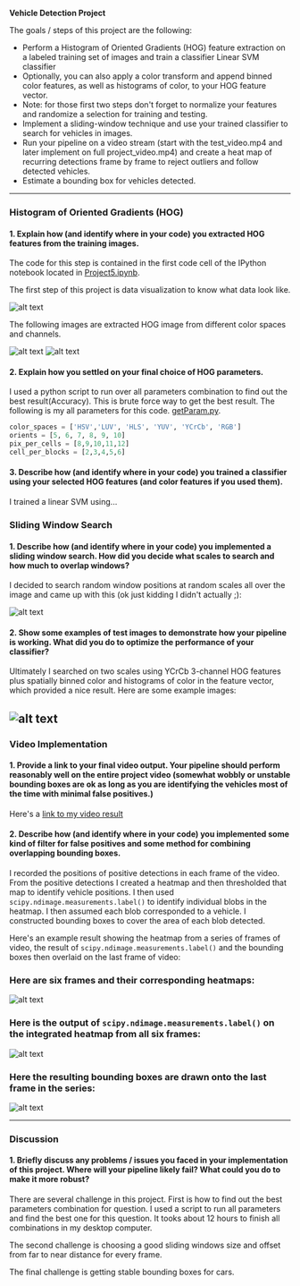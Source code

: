**Vehicle Detection Project**

The goals / steps of this project are the following:

* Perform a Histogram of Oriented Gradients (HOG) feature extraction on a labeled training set of images and train a classifier Linear SVM classifier
* Optionally, you can also apply a color transform and append binned color features, as well as histograms of color, to your HOG feature vector. 
* Note: for those first two steps don't forget to normalize your features and randomize a selection for training and testing.
* Implement a sliding-window technique and use your trained classifier to search for vehicles in images.
* Run your pipeline on a video stream (start with the test_video.mp4 and later implement on full project_video.mp4) and create a heat map of recurring detections frame by frame to reject outliers and follow detected vehicles.
* Estimate a bounding box for vehicles detected.

[//]: # (Image References)

[image1]: ./Data_Visualization.png "image1"
[image2]: ./extract_feature_car.png "image2"
[image3]: ./extract_feature_noncar.png "image3"
[image4]: ./apply_g_v2.png "image4"
[image5]: ./binary_example.png "image5"
[image6]: ./bounding_boxes.png "image6"
[image7]: ./examples/color_fit_lines.jpg "image7"
[image8]: ./fit_poly.png "image8"
[image10]: ./draw_lane_info.png "image10"
[video1]: ./project4_adv_lane_video.mp4 "Video"
[video2]: ./project4_challenge_adv_lane_video.mp4 "Video"

---

### Histogram of Oriented Gradients (HOG)

#### 1. Explain how (and identify where in your code) you extracted HOG features from the training images.

The code for this step is contained in the first code cell of the IPython notebook located in [Project5.ipynb](https://github.com/nonlining/CarND/edit/master/CarND-Vehicle-Detection/Project5.ipynb).  

The first step of this project is data visualization to know what data look like.

![alt text][image1]

The following images are extracted HOG image from different color spaces and channels.

![alt text][image2]
![alt text][image3]

#### 2. Explain how you settled on your final choice of HOG parameters.

I used a python script to run over all parameters combination to find out the best result(Accuracy). This is brute force way to get the best result. The following is my all parameters for this code. [getParam.py](https://github.com/nonlining/CarND/blob/master/CarND-Vehicle-Detection/getParam.py).  


```python
color_spaces = ['HSV','LUV', 'HLS', 'YUV', 'YCrCb', 'RGB']
orients = [5, 6, 7, 8, 9, 10]
pix_per_cells = [8,9,10,11,12]
cell_per_blocks = [2,3,4,5,6]
````


#### 3. Describe how (and identify where in your code) you trained a classifier using your selected HOG features (and color features if you used them).

I trained a linear SVM using...

### Sliding Window Search

#### 1. Describe how (and identify where in your code) you implemented a sliding window search.  How did you decide what scales to search and how much to overlap windows?

I decided to search random window positions at random scales all over the image and came up with this (ok just kidding I didn't actually ;):

![alt text][image3]

#### 2. Show some examples of test images to demonstrate how your pipeline is working.  What did you do to optimize the performance of your classifier?

Ultimately I searched on two scales using YCrCb 3-channel HOG features plus spatially binned color and histograms of color in the feature vector, which provided a nice result.  Here are some example images:

![alt text][image4]
---

### Video Implementation

#### 1. Provide a link to your final video output.  Your pipeline should perform reasonably well on the entire project video (somewhat wobbly or unstable bounding boxes are ok as long as you are identifying the vehicles most of the time with minimal false positives.)
Here's a [link to my video result](./project_video.mp4)


#### 2. Describe how (and identify where in your code) you implemented some kind of filter for false positives and some method for combining overlapping bounding boxes.

I recorded the positions of positive detections in each frame of the video.  From the positive detections I created a heatmap and then thresholded that map to identify vehicle positions.  I then used `scipy.ndimage.measurements.label()` to identify individual blobs in the heatmap.  I then assumed each blob corresponded to a vehicle.  I constructed bounding boxes to cover the area of each blob detected.  

Here's an example result showing the heatmap from a series of frames of video, the result of `scipy.ndimage.measurements.label()` and the bounding boxes then overlaid on the last frame of video:

### Here are six frames and their corresponding heatmaps:

![alt text][image5]

### Here is the output of `scipy.ndimage.measurements.label()` on the integrated heatmap from all six frames:
![alt text][image6]

### Here the resulting bounding boxes are drawn onto the last frame in the series:
![alt text][image7]



---

### Discussion

#### 1. Briefly discuss any problems / issues you faced in your implementation of this project.  Where will your pipeline likely fail?  What could you do to make it more robust?

There are several challenge in this project. First is how to find out the best parameters combination for question. I used a script to run all parameters and find the best one for this question. It tooks about 12 hours to finish all combinations in my desktop computer. 

The second challenge is choosing a good sliding windows size and offset from far to near distance for every frame.

The final challenge is getting stable bounding boxes for cars.
